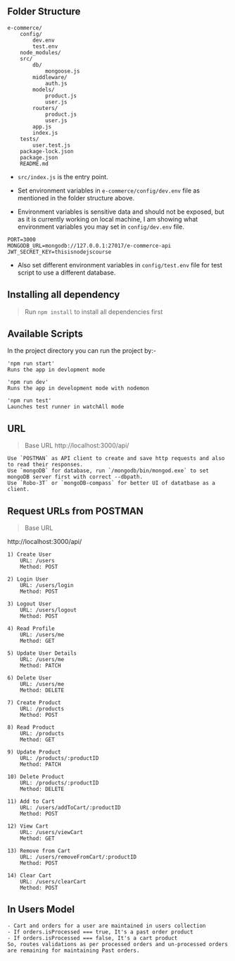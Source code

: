 ## Folder Structure

```
e-commerce/
    config/
        dev.env
        test.env
    node_modules/
    src/
        db/
            mongoose.js
        middleware/
            auth.js
        models/
            product.js
            user.js
        routers/
            product.js
            user.js
        app.js
        index.js
    tests/
        user.test.js
    package-lock.json
    package.json
    README.md
```

- `src/index.js` is the entry point.

- Set environment variables in `e-commerce/config/dev.env` file as mentioned in the folder structure above.

- Environment variables is sensitive data and should not be exposed, but as it is currently working on local machine, I am showing what environment variables you may set in `config/dev.env` file.
```
PORT=3000
MONGODB_URL=mongodb://127.0.0.1:27017/e-commerce-api
JWT_SECRET_KEY=thisisnodejscourse
```
- Also set different environment variables in `config/test.env` file for test script to use a different database.

## Installing all dependency
>Run `npm install` to install all dependencies first

## Available Scripts

In the project directory you can run the project by:-
```
'npm run start'
Runs the app in devlopment mode

'npm run dev'
Runs the app in development mode with nodemon

'npm run test'
Launches test runner in watchAll mode
```

## URL
>Base URL
http://localhost:3000/api/
```
Use `POSTMAN` as API client to create and save http requests and also to read their responses.
Use `mongoDB` for database, run `/mongodb/bin/mongod.exe` to set mongoDB server first with correct --dbpath.
Use `Robo-3T` or `mongoDB-compass` for better UI of datatbase as a client.
```
## Request URLs from POSTMAN
>Base URL

http://localhost:3000/api/
```
1) Create User
    URL: /users
    Method: POST
```
```
2) Login User
    URL: /users/login
    Method: POST
```
```
3) Logout User
    URL: /users/logout
    Method: POST
```
```
4) Read Profile
    URL: /users/me
    Method: GET
```
```
5) Update User Details
    URL: /users/me
    Method: PATCH
```
```
6) Delete User
    URL: /users/me
    Method: DELETE
```
```
7) Create Product
    URL: /products
    Method: POST
```
```
8) Read Product
    URL: /products
    Method: GET
```
```
9) Update Product
    URL: /products/:productID
    Method: PATCH
```
```
10) Delete Product
    URL: /products/:productID
    Method: DELETE
```
```
11) Add to Cart
    URL: /users/addToCart/:productID
    Method: POST
```
```
12) View Cart
    URL: /users/viewCart
    Method: GET
```
```
13) Remove from Cart
    URL: /users/removeFromCart/:productID
    Method: POST
```
```
14) Clear Cart
    URL: /users/clearCart
    Method: POST
```
## In Users Model
```
- Cart and orders for a user are maintained in users collection
- If orders.isProcessed === true, It's a past order product
- If orders.isProcessed === false, It's a cart product
So, routes validations as per processed orders and un-processed orders are remaining for maintaining Past orders.
```
